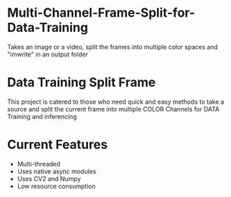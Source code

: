 # Multi-Channel-Frame-Split-for-Data-Training
Takes an image or a video, split the frames into multiple color spaces and "imwrite" in an output folder

# Data Training Split Frame
This project is catered to those who need quick and easy methods to take a source and split the current frame into multiple COLOR Channels for DATA Training and inferencing

# Current Features
- Multi-threaded
- Uses native async modules
- Uses CV2 and Numpy
- Low resource consumption
